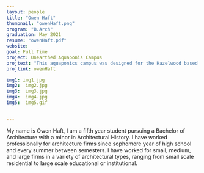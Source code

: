 ```yaml
---
layout: people
title: "Owen Haft"
thumbnail: "owenHaft.png"
program: "B.Arch"
graduation: May 2021
resume: "owenHaft.pdf"
website: 
goal: Full Time
project: Unearthed Aquaponis Campus
projtext: "This aquaponics campus was designed for the Hazelwood based organization, Center of Life. This campus was to provide an aquaponics greenhouse, community center, indoor and outdoor farmer's markets, along with intern office and housing. The goal of the site was to provide fresh food, education, and a communal space for the Hazelwood community. Project completed with a partner, Leah Kendrick. "
projlink: owenHaft

img1: img1.jpg
img2:  img2.jpg
img3:  img3.jpg
img4:  img4.jpg
img5:  img5.gif


---
```


My name is Owen Haft, I am a fifth year student pursuing a Bachelor of Architecture with a minor in Architectural History. I have worked professionally for architecture firms since sophomore year of high school and every summer between semesters. I have worked for small, medium, and large firms in a variety of architectural types, ranging from small scale residential to large scale educational or institutional.   
